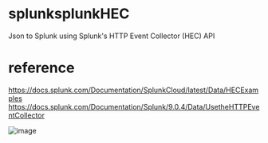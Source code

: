 # splunksplunkHEC
Json to Splunk using Splunk's HTTP Event Collector (HEC) API

# reference
https://docs.splunk.com/Documentation/SplunkCloud/latest/Data/HECExamples
https://docs.splunk.com/Documentation/Splunk/9.0.4/Data/UsetheHTTPEventCollector


![image](https://github.com/akshaydrunk/splunksplunkHEC/assets/69804468/adf3cf43-c55c-4fe2-a0d6-43aee885b161)
